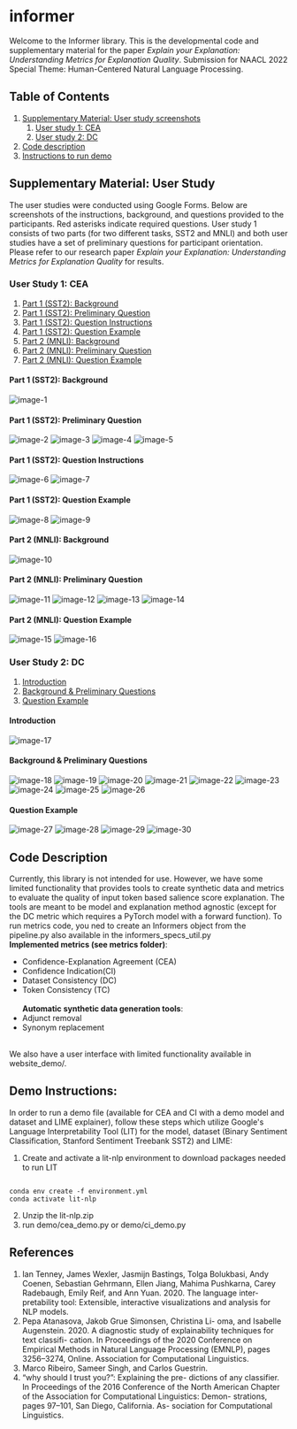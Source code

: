 # informer
Welcome to the Informer library. This is the developmental code and supplementary material for the paper *Explain your Explanation: Understanding Metrics for Explanation Quality*. Submission for NAACL 2022 Special Theme: Human-Centered Natural Language Processing.
## Table of Contents
1. [Supplementary Material: User study screenshots](#supplementary-material-user-study) 
    1. [User study 1: CEA](#user-study-1-cea)
    2. [User study 2: DC](#user-study-2-dc)
3. [Code description](#code-description)
4. [Instructions to run demo](#demo-instructions)
## Supplementary Material: User Study
The user studies were conducted using Google Forms. Below are screenshots of the instructions, background, and questions provided to the participants. Red asterisks indicate required questions. User study 1 consists of two parts (for two different tasks, SST2 and MNLI) and both user studies have a set of preliminary questions for participant orientation. Please refer to our research paper *Explain your Explanation: Understanding Metrics for Explanation Quality* for results.<br>
### User Study 1: CEA
1. [Part 1 (SST2): Background](#part-1-sst2-background)
2. [Part 1 (SST2): Preliminary Question](#part-1-sst2-preliminary-question)
3. [Part 1 (SST2): Question Instructions](#part-1-sst2-question-instructions)
4. [Part 1 (SST2): Question Example](#part-1-sst2-question-example)
5. [Part 2 (MNLI): Background](#part-2-mnli-background)
6. [Part 2 (MNLI): Preliminary Question](#part-2-mnli-preliminary-question)
7. [Part 2 (MNLI): Question Example](#part-2-mnli-question-example)
#### Part 1 (SST2): Background
![image-1](readme-images/cea-sst2-background-1.jpg)
#### Part 1 (SST2): Preliminary Question
![image-2](readme-images/cea-sst2-primer-1.jpg)
![image-3](readme-images/cea-sst2-primer-2.jpg)
![image-4](readme-images/cea-sst2-primer-3.jpg)
![image-5](readme-images/cea-sst2-primer-4.jpg)
#### Part 1 (SST2): Question Instructions
![image-6](readme-images/cea-sst2-question-instruction-1.jpg)
![image-7](readme-images/cea-sst2-question-instruction-2.jpg)
#### Part 1 (SST2): Question Example
![image-8](readme-images/cea-sst2-question-1.jpg)
![image-9](readme-images/cea-sst2-question-2.jpg)
#### Part 2 (MNLI): Background
![image-10](readme-images/cea-mnli-background-1.jpg)
#### Part 2 (MNLI): Preliminary Question
![image-11](readme-images/cea-mnli-primer-1.jpg)
![image-12](readme-images/cea-mnli-primer-2.jpg)
![image-13](readme-images/cea-mnli-primer-3.jpg)
![image-14](readme-images/cea-mnli-primer-4.jpg)
#### Part 2 (MNLI): Question Example
![image-15](readme-images/cea-mnli-question-1.jpg)
![image-16](readme-images/cea-mnli-question-2.jpg)

### User Study 2: DC
1. [Introduction](#introduction)
2. [Background & Preliminary Questions](#background--preliminary-questions)
3. [Question Example](#question-example)
#### Introduction
![image-17](readme-images/dc-intro-1.jpg)
#### Background & Preliminary Questions
![image-18](readme-images/dc-background1.jpg)
![image-19](readme-images/dc-background-2.jpg)
![image-20](readme-images/dc-background-3.jpg)
![image-21](readme-images/dc-background-4.jpg)
![image-22](readme-images/dc-background-5.jpg)
![image-23](readme-images/dc-background-6.jpg)
![image-24](readme-images/dc-background-7.jpg)
![image-25](readme-images/dc-background-8.jpg)
![image-26](readme-images/dc-background-9.jpg)
#### Question Example
![image-27](readme-images/dc-question-1.jpg)
![image-28](readme-images/dc-question-2.jpg)
![image-29](readme-images/dc-question-3.jpg)
![image-30](readme-images/dc-question-4.jpg)


## Code Description
Currently, this library is not intended for use. However, we have some limited functionality that provides tools to create synthetic data and metrics to evaluate the quality of input token based salience score explanation. The tools are meant to be model and explanation method agnostic (except for the DC metric which requires a PyTorch model with a forward function). To run metrics code, you ned to create an Informers object from the pipeline.py also available in the informers_specs_util.py<br>
**Implemented metrics (see metrics folder)**:
* Confidence-Explanation Agreement (CEA)
* Confidence Indication(CI)
* Dataset Consistency (DC)
* Token Consistency (TC)
<br><br>**Automatic synthetic data generation tools**:
* Adjunct removal
* Synonym replacement

<br> We also have a user interface with limited functionality available in website_demo/. 

## Demo Instructions: 
In order to run a demo file (available for CEA and CI with a demo model and dataset and LIME explainer), follow these steps which utilize Google's Language Interpretability Tool (LIT) for the model, dataset (Binary Sentiment Classification, Stanford Sentiment Treebank SST2) and LIME:
1. Create and activate a lit-nlp environment to download packages needed to run LIT 
<pre><code> 
conda env create -f environment.yml
conda activate lit-nlp
</code></pre>
2. Unzip the lit-nlp.zip 
3. run demo/cea_demo.py or demo/ci_demo.py

## References
1. Ian Tenney, James Wexler, Jasmijn Bastings, Tolga
Bolukbasi, Andy Coenen, Sebastian Gehrmann,
Ellen Jiang, Mahima Pushkarna, Carey Radebaugh,
Emily Reif, and Ann Yuan. 2020. The language inter-
pretability tool: Extensible, interactive visualizations
and analysis for NLP models.
2. Pepa Atanasova, Jakob Grue Simonsen, Christina Li-
oma, and Isabelle Augenstein. 2020. A diagnostic
study of explainability techniques for text classifi-
cation. In Proceedings of the 2020 Conference on
Empirical Methods in Natural Language Processing
(EMNLP), pages 3256–3274, Online. Association for
Computational Linguistics.
3. Marco Ribeiro, Sameer Singh, and Carlos Guestrin.
2016. “why should I trust you?”: Explaining the pre-
dictions of any classifier. In Proceedings of the 2016
Conference of the North American Chapter of the
Association for Computational Linguistics: Demon-
strations, pages 97–101, San Diego, California. As-
sociation for Computational Linguistics.
